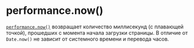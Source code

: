 # performance.now()

[`performance.now()`](https://developers.google.com/web/updates/2012/08/When-milliseconds-are-not-enough-performance-now) возвращает количество миллисекунд (с плавающей точкой), прошедших с момента начала загрузки страницы. В отличие от `Date.now()` не зависит от системного времени и перевода часов.